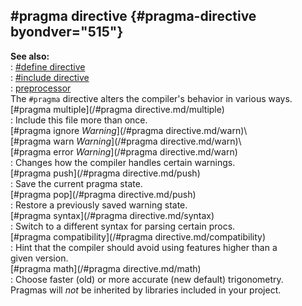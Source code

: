 ## #pragma directive {#pragma-directive byondver="515"}    
**See also:**    
:   [#define directive](/DM/preprocessor/define)    
:   [#include directive](/DM/preprocessor/include)    
:   [preprocessor](/DM/preprocessor)    
The `#pragma` directive alters the compiler\'s behavior in various ways.    
[#pragma multiple](/#pragma directive.md/multiple)    
:   Include this file more than once.    
[#pragma ignore *Warning*](/#pragma directive.md/warn)\    
[#pragma warn *Warning*](/#pragma directive.md/warn)\    
[#pragma error *Warning*](/#pragma directive.md/warn)    
:   Changes how the compiler handles certain warnings.    
[#pragma push](/#pragma directive.md/push)    
:   Save the current pragma state.    
[#pragma pop](/#pragma directive.md/push)    
:   Restore a previously saved warning state.    
[#pragma syntax](/#pragma directive.md/syntax)    
:   Switch to a different syntax for parsing certain procs.    
[#pragma compatibility](/#pragma directive.md/compatibility)    
:   Hint that the compiler should avoid using features higher than a    
    given version.    
[#pragma math](/#pragma directive.md/math)    
:   Choose faster (old) or more accurate (new default) trigonometry.    
Pragmas will *not* be inherited by libraries included in your project.  